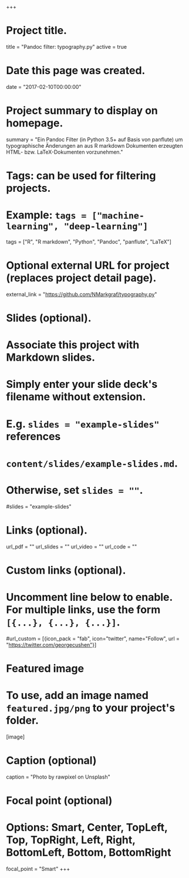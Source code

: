 +++
# Project title.
title = "Pandoc filter: typography.py"
active = true

# Date this page was created.
date = "2017-02-10T00:00:00"

# Project summary to display on homepage.
summary = "Ein Pandoc Filter (in Python 3.5+ auf Basis von panflute) um typographische Änderungen an aus  R markdown Dokumenten erzeugten HTML- bzw. LaTeX-Dokumenten vorzunehmen."

# Tags: can be used for filtering projects.
# Example: `tags = ["machine-learning", "deep-learning"]`
tags = ["R", "R markdown", "Python", "Pandoc", "panflute", "LaTeX"]

# Optional external URL for project (replaces project detail page).
external_link = "https://github.com/NMarkgraf/typography.py"

# Slides (optional).
#   Associate this project with Markdown slides.
#   Simply enter your slide deck's filename without extension.
#   E.g. `slides = "example-slides"` references 
#   `content/slides/example-slides.md`.
#   Otherwise, set `slides = ""`.
#slides = "example-slides"

# Links (optional).
url_pdf = ""
url_slides = ""
url_video = ""
url_code = ""

# Custom links (optional).
#   Uncomment line below to enable. For multiple links, use the form `[{...}, {...}, {...}]`.
#url_custom = [{icon_pack = "fab", icon="twitter", name="Follow", url = "https://twitter.com/georgecushen"}]

# Featured image
# To use, add an image named `featured.jpg/png` to your project's folder. 
[image]
  # Caption (optional)
  caption = "Photo by rawpixel on Unsplash"
  
  # Focal point (optional)
  # Options: Smart, Center, TopLeft, Top, TopRight, Left, Right, BottomLeft, Bottom, BottomRight
  focal_point = "Smart"
+++
